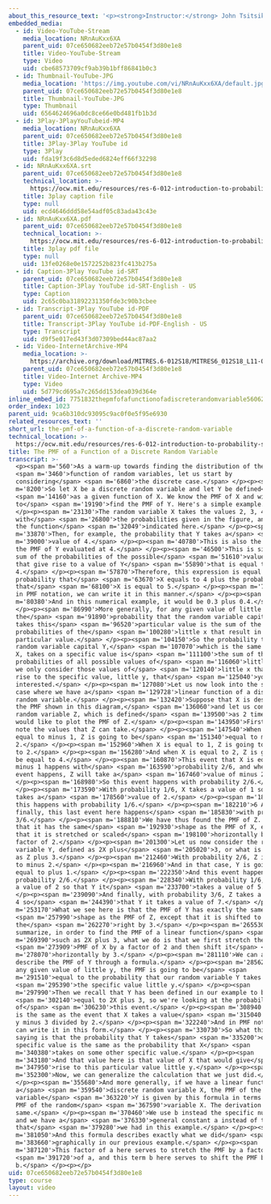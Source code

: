 ```yaml
---
about_this_resource_text: '<p><strong>Instructor:</strong> John Tsitsiklis</p>'
embedded_media:
  - id: Video-YouTube-Stream
    media_location: NRnAuKxx6XA
    parent_uid: 07ce650682eeb72e57b0454f3d80e1e8
    title: Video-YouTube-Stream
    type: Video
    uid: cbe68573709cf9ab39b1bff86841b0c3
  - id: Thumbnail-YouTube-JPG
    media_location: 'https://img.youtube.com/vi/NRnAuKxx6XA/default.jpg'
    parent_uid: 07ce650682eeb72e57b0454f3d80e1e8
    title: Thumbnail-YouTube-JPG
    type: Thumbnail
    uid: 6564624696a0dc8ce66e0bd481fb1b3d
  - id: 3Play-3PlayYouTubeid-MP4
    media_location: NRnAuKxx6XA
    parent_uid: 07ce650682eeb72e57b0454f3d80e1e8
    title: 3Play-3Play YouTube id
    type: 3Play
    uid: fda19f3c6d8d5eded6824eff66f32298
  - id: NRnAuKxx6XA.srt
    parent_uid: 07ce650682eeb72e57b0454f3d80e1e8
    technical_location: >-
      https://ocw.mit.edu/resources/res-6-012-introduction-to-probability-spring-2018/part-i-the-fundamentals/the-pmf-of-a-function-of-a-discrete-random-variable/NRnAuKxx6XA.srt
    title: 3play caption file
    type: null
    uid: ecd4646ddd58e54adf05c83ada43c43e
  - id: NRnAuKxx6XA.pdf
    parent_uid: 07ce650682eeb72e57b0454f3d80e1e8
    technical_location: >-
      https://ocw.mit.edu/resources/res-6-012-introduction-to-probability-spring-2018/part-i-the-fundamentals/the-pmf-of-a-function-of-a-discrete-random-variable/NRnAuKxx6XA.pdf
    title: 3play pdf file
    type: null
    uid: 13fe0268e0e1572252b823fc413b275a
  - id: Caption-3Play YouTube id-SRT
    parent_uid: 07ce650682eeb72e57b0454f3d80e1e8
    title: Caption-3Play YouTube id-SRT-English - US
    type: Caption
    uid: 2c65c0ba31892231350fde3c90b3cbee
  - id: Transcript-3Play YouTube id-PDF
    parent_uid: 07ce650682eeb72e57b0454f3d80e1e8
    title: Transcript-3Play YouTube id-PDF-English - US
    type: Transcript
    uid: d9f5e017ed43f3d07309bed44ac87aa2
  - id: Video-InternetArchive-MP4
    media_location: >-
      https://archive.org/download/MITRES.6-012S18/MITRES6_012S18_L11-02_300k.mp4
    parent_uid: 07ce650682eeb72e57b0454f3d80e1e8
    title: Video-Internet Archive-MP4
    type: Video
    uid: 5d779cd695a7c265dd153dea039d364e
inline_embed_id: 7751832thepmfofafunctionofadiscreterandomvariable56062781
order_index: 1023
parent_uid: 9ca6b310dc93095c9ac0f0e5f95e6930
related_resources_text: ''
short_url: the-pmf-of-a-function-of-a-discrete-random-variable
technical_location: >-
  https://ocw.mit.edu/resources/res-6-012-introduction-to-probability-spring-2018/part-i-the-fundamentals/the-pmf-of-a-function-of-a-discrete-random-variable
title: The PMF of a Function of a Discrete Random Variable
transcript: >-
  <p><span m='560'>As a warm-up towards finding the distribution of the</span>
  <span m='3460'>function of random variables, let us start by
  considering</span> <span m='6860'>the discrete case.</span> </p><p><span
  m='8200'>So let X be a discrete random variable and let Y be defined</span>
  <span m='14160'>as a given function of X. We know the PMF of X and wish
  to</span> <span m='19190'>find the PMF of Y. Here's a simple example.</span>
  </p><p><span m='23130'>The random variable X takes the values 2, 3, 4, and 5
  with</span> <span m='26800'>the probabilities given in the figure, and Y is
  the function</span> <span m='32049'>indicated here.</span> </p><p><span
  m='33870'>Then, for example, the probability that Y takes a</span> <span
  m='39000'>value of 4.</span> </p><p><span m='40780'>This is also the value of
  the PMF of Y evaluated at 4.</span> </p><p><span m='46500'>This is simply the
  sum of the probabilities of the possible</span> <span m='51610'>values of X
  that give rise to a value of Y</span> <span m='55890'>that is equal to
  4.</span> </p><p><span m='57870'>Therefore, this expression is equal to the
  probability that</span> <span m='63670'>X equals to 4 plus the probability
  that</span> <span m='68100'>X is equal to 5.</span> </p><p><span m='70560'>Or,
  in PMF notation, we can write it in this manner.</span> </p><p><span
  m='80380'>And in this numerical example, it would be 0.3 plus 0.4.</span>
  </p><p><span m='86990'>More generally, for any given value of little y,
  the</span> <span m='91890'>probability that the random variable capital Y
  takes this</span> <span m='96520'>particular value is the sum of the
  probabilities of the</span> <span m='100280'>little x that result in that
  particular value.</span> </p><p><span m='104150'>So the probability that the
  random variable capital Y,</span> <span m='107070'>which is the same as g of
  X, takes on a specific value is</span> <span m='111100'>the sum of the
  probabilities of all possible values of</span> <span m='116060'>little x where
  we only consider those values of</span> <span m='120140'>little x that give
  rise to the specific value, little y, that</span> <span m='125040'>you're
  interested.</span> </p><p><span m='127080'>Let us now look into the special
  case where we have a</span> <span m='129728'>linear function of a discrete
  random variable.</span> </p><p><span m='132420'>Suppose that X is described by
  the PMF shown in this diagram,</span> <span m='136060'>and let us consider the
  random variable Z, which is defined</span> <span m='139500'>as 2 times X. We
  would like to plot the PMF of Z.</span> </p><p><span m='143950'>First, let us
  note the values that Z can take.</span> </p><p><span m='147540'>When X is
  equal to minus 1, Z is going to be</span> <span m='151340'>equal to minus
  2.</span> </p><p><span m='152960'>When X is equal to 1, Z is going to be equal
  to 2.</span> </p><p><span m='156280'>And when X is equal to 2, Z is going to
  be equal to 4.</span> </p><p><span m='160870'>This event that X is equal to
  minus 1 happens with</span> <span m='163590'>probability 2/6, and when that
  event happens, Z will take a</span> <span m='167460'>value of minus 2.</span>
  </p><p><span m='168980'>So this event happens with probability 2/6.</span>
  </p><p><span m='173590'>With probability 1/6, X takes a value of 1 so that Z
  takes a</span> <span m='178560'>value of 2.</span> </p><p><span m='180320'>And
  this happens with probability 1/6.</span> </p><p><span m='182210'>6 And
  finally, this last event here happens</span> <span m='185830'>with probability
  3/6.</span> </p><p><span m='188810'>We have thus found the PMF of Z. Notice
  that it has the same</span> <span m='192930'>shape as the PMF of X, except
  that it is stretched or scaled</span> <span m='198100'>horizontally by a
  factor of 2.</span> </p><p><span m='201300'>Let us now consider the random
  variable Y, defined as 2X plus</span> <span m='205020'>3, or what is the same
  as Z plus 3.</span> </p><p><span m='212460'>With probability 2/6, Z is equal
  to minus 2.</span> </p><p><span m='216960'>And in that case, Y is going to be
  equal to plus 1.</span> </p><p><span m='222350'>And this event happens with
  probability 2/6.</span> </p><p><span m='228340'>With probability 1/6, Z takes
  a value of 2 so that Y it</span> <span m='233700'>takes a value of 5.</span>
  </p><p><span m='239090'>And finally, with probability 3/6, Z takes a value of
  4 so</span> <span m='244390'>that Y it takes a value of 7.</span> </p><p><span
  m='253170'>What we see here is that the PMF of Y has exactly the same</span>
  <span m='257990'>shape as the PMF of Z, except that it is shifted to
  the</span> <span m='262270'>right by 3.</span> </p><p><span m='265530'>To
  summarize, in order to find the PMF of a linear function</span> <span
  m='269390'>such as 2X plus 3, what we do is that we first stretch the</span>
  <span m='273909'>PMF of X by a factor of 2 and then shift it</span> <span
  m='278070'>horizontally by 3.</span> </p><p><span m='281110'>We can also
  describe the PMF of Y through a formula.</span> </p><p><span m='285620'>For
  any given value of little y, the PMF is going to be</span> <span
  m='291510'>equal to the probability that our random variable Y takes on</span>
  <span m='295390'>the specific value little y.</span> </p><p><span
  m='297990'>Then we recall that Y has been defined in our example to be</span>
  <span m='302140'>equal to 2X plus 3, so we're looking at the probability
  of</span> <span m='306230'>this event.</span> </p><p><span m='308940'>But this
  is the same as the event that X takes a value</span> <span m='315040'>equal to
  y minus 3 divided by 2.</span> </p><p><span m='322240'>And in PMF notation, we
  can write it in this form.</span> </p><p><span m='330730'>So what this is
  saying is that the probability that Y takes</span> <span m='335200'>on a
  specific value is the same as the probability that X</span> <span
  m='340380'>takes on some other specific value.</span> </p><p><span
  m='343180'>And that value here is that value of X that would give</span> <span
  m='347950'>rise to this particular value little y.</span> </p><p><span
  m='352300'>Now, we can generalize the calculation that we just did.</span>
  </p><p><span m='355680'>And more generally, if we have a linear function of
  a</span> <span m='359540'>discrete random variable X, the PMF of the random
  variable</span> <span m='363220'>Y is given by this formula in terms of the
  PMF of the random</span> <span m='367590'>variable X. The derivation is the
  same.</span> </p><p><span m='370460'>We use b instead the specific number 3,
  and we have a</span> <span m='376330'>general constant a instead of the 2
  that</span> <span m='379280'>we had in this example.</span> </p><p><span
  m='381050'>And this formula describes exactly what we did</span> <span
  m='383660'>graphically in our previous example.</span> </p><p><span
  m='387120'>This factor of a here serves to stretch the PMF by a factor</span>
  <span m='391720'>of a, and this term b here serves to shift the PMF by
  b.</span> </p><p></p>
uid: 07ce650682eeb72e57b0454f3d80e1e8
type: course
layout: video
---
```

